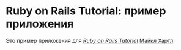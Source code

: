 # Ruby on Rails Tutorial: пример приложения

Это пример приложения для
[*Ruby on Rails Tutorial*](http://railstutorial.org/)
[Майкл Хартл](http://michaelhartl.com/).
